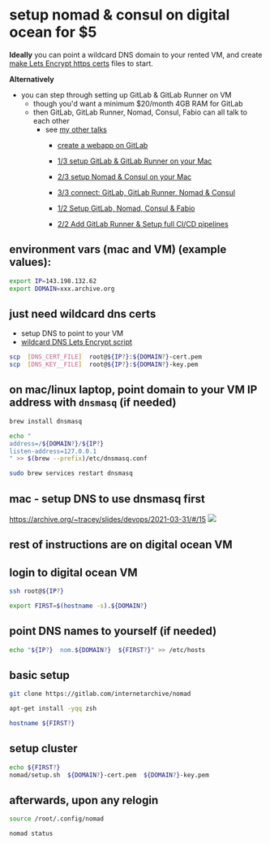 # setup nomad & consul on digital ocean for $5

**Ideally** you can point a wildcard DNS domain to your rented VM, and create
[make Lets Encrypt https certs](https://gitlab.com/internetarchive/nomad/-/blob/master/create-https-certs.sh)
files to start.

**Alternatively**
- you can step through setting up GitLab & GitLab Runner on VM
  - though you'd want a minimum $20/month 4GB RAM for GitLab
  - then GitLab, GitLab Runner, Nomad, Consul, Fabio can all talk to each other
    - see [my other talks](https://tracey.dev.archive.org/)
      - [create a webapp on GitLab](https://archive.org/~tracey/slides/devops/2021-02-03)

      - [1/3 setup GitLab & GitLab Runner on your Mac](https://archive.org/~tracey/slides/devops/2021-02-17)
      - [2/3 setup Nomad & Consul on your Mac](https://archive.org/~tracey/slides/devops/2021-02-24)
      - [3/3 connect: GitLab, GitLab Runner, Nomad & Consul](https://archive.org/~tracey/slides/devops/2021-03-10)

      - [1/2 Setup GitLab, Nomad, Consul & Fabio](https://archive.org/~tracey/slides/devops/2021-03-31)
      - [2/2 Add GitLab Runner & Setup full CI/CD pipelines](https://archive.org/~tracey/slides/devops/2021-04-07)


## environment vars (mac and VM) (example values):
```bash
export IP=143.198.132.62
export DOMAIN=xxx.archive.org
```

## just need wildcard dns certs
- setup DNS to point to your VM
- [wildcard DNS Lets Encrypt script](https://gitlab.com/internetarchive/nomad/-/blob/master/create-https-certs.sh)
```bash
scp  [DNS_CERT_FILE]  root@${IP?}:${DOMAIN?}-cert.pem
scp  [DNS_KEY__FILE]  root@${IP?}:${DOMAIN?}-key.pem
```

## on mac/linux laptop, point domain to your VM IP address with `dnsmasq` (if needed)
```bash
brew install dnsmasq

echo "
address=/${DOMAIN?}/${IP?}
listen-address=127.0.0.1
" >> $(brew --prefix)/etc/dnsmasq.conf

sudo brew services restart dnsmasq
```

## mac - setup DNS to use dnsmasq first
https://archive.org/~tracey/slides/devops/2021-03-31/#/15
<img src="https://archive.org/~tracey/slides/devops/2021-03-31/dns.jpg">


## rest of instructions are on digital ocean VM

## login to digital ocean VM
```bash
ssh root@${IP?}

export FIRST=$(hostname -s).${DOMAIN?}
```


## point DNS names to yourself (if needed)
```bash
echo "${IP?}  nom.${DOMAIN?}  ${FIRST?}" >> /etc/hosts
```


## basic setup
```bash
git clone https://gitlab.com/internetarchive/nomad

apt-get install -yqq zsh

hostname ${FIRST?}
```


## setup cluster
```bash
echo ${FIRST?}
nomad/setup.sh  ${DOMAIN?}-cert.pem  ${DOMAIN?}-key.pem
```


## afterwards, upon any relogin
```bash
source /root/.config/nomad

nomad status
```

